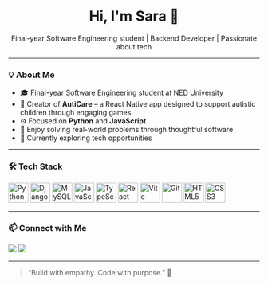 <h1 align="center">Hi, I'm Sara 👋</h1>
<p align="center">
  Final-year Software Engineering student | Backend Developer | Passionate about tech
</p>

---

### 💡 About Me

- 🎓 Final-year Software Engineering student at NED University
- 🧩 Creator of **AutiCare** – a React Native app designed to support autistic children through engaging games
- ⚙️ Focused on **Python** and **JavaScript**
- 🧠 Enjoy solving real-world problems through thoughtful software
- 👀 Currently exploring tech opportunities

---

### 🛠️ Tech Stack

<p align="left">
  <img src="https://cdn.jsdelivr.net/gh/devicons/devicon/icons/python/python-original.svg" alt="Python" width="40" height="40"/>
  <img src="https://cdn.jsdelivr.net/gh/devicons/devicon/icons/django/django-plain.svg" alt="Django" width="40" height="40"/>
  <img src="https://cdn.jsdelivr.net/gh/devicons/devicon/icons/mysql/mysql-original.svg" alt="MySQL" width="40" height="40"/>
  <img src="https://cdn.jsdelivr.net/gh/devicons/devicon/icons/javascript/javascript-original.svg" alt="JavaScript" width="40" height="40"/>
  <img src="https://cdn.jsdelivr.net/gh/devicons/devicon/icons/typescript/typescript-original.svg" alt="TypeScript" width="40" height="40"/>
  <img src="https://cdn.jsdelivr.net/gh/devicons/devicon/icons/react/react-original.svg" alt="React" width="40" height="40"/>
  <img src="https://cdn.jsdelivr.net/gh/devicons/devicon/icons/vite/vite-original.svg" alt="Vite" width="40" height="40"/>
  <img src="https://cdn.jsdelivr.net/gh/devicons/devicon/icons/git/git-original.svg" alt="Git" width="40" height="40"/>
  <img src="https://cdn.jsdelivr.net/gh/devicons/devicon/icons/html5/html5-original.svg" alt="HTML5" width="40" height="40"/>
  <img src="https://cdn.jsdelivr.net/gh/devicons/devicon/icons/css3/css3-original.svg" alt="CSS3" width="40" height="40"/>
</p>

---

### 📫 Connect with Me

<p align="left">
  <a href="mailto:saradev@example.com"><img src="https://img.icons8.com/material-rounded/24/000000/email.png"/></a>
  <a href="https://www.linkedin.com/in/saradev"><img src="https://img.icons8.com/material-rounded/24/000000/linkedin.png"/></a>
</p>

---

> “Build with empathy. Code with purpose.” 💙
